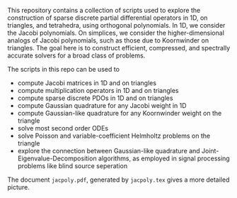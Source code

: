 This repository contains a collection of scripts used to explore the construction
of sparse discrete partial differential operators in 1D, on triangles, and
tetrahedra, using orthogonal polynomials. In 1D, we consider the Jacobi polynomials. On simplices, we consider the higher-dimensional analogs of Jacobi polynomials, such as those due to Koornwinder on triangles. The goal here is to construct efficient, compressed, and spectrally accurate solvers for a broad class of problems. 

The scripts in this repo can be used to
- compute Jacobi matrices in 1D and on triangles 
- compute multiplication operators in 1D and on triangles
- compute sparse discrete PDOs in 1D and on triangles
- compute Gaussian quadrature for any Jacobi weight in 1D
- compute Gaussian-like quadrature for any Koornwinder weight on the triangle
- solve most second order ODEs
- solve Poisson and variable-coefficient Helmholtz problems on the triangle
- explore the connection between Gaussian-like quadrature and 
  Joint-Eigenvalue-Decomposition algorithms, as employed in signal 
  processing problems like blind source seperation 

The document `jacpoly.pdf`, generated by `jacpoly.tex` gives a more detailed picture.
